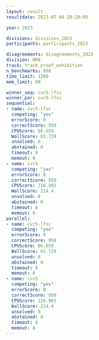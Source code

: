 ```yaml
---
layout: result
resultdate: 2023-07-04 20:20:09

year: 2023

divisions: divisions_2023
participants: participants_2023

disagreements: disagreements_2023
division: NRA
track: track_proof_exhibition
n_benchmarks: 958
time_limit: 1200
mem_limit: 60

winner_seq: cvc5-lfsc
winner_par: cvc5-lfsc
sequential:
- name: cvc5-lfsc
  competing: "yes"
  errorScore: 0
  correctScore: 950
  CPUScore: 66.659
  WallScore: 65.729
  unsolved: 8
  abstained: 0
  timeout: 8
  memout: 0
- name: cvc5
  competing: "yes"
  errorScore: 0
  correctScore: 950
  CPUScore: 216.902
  WallScore: 214.4
  unsolved: 8
  abstained: 0
  timeout: 8
  memout: 0
parallel:
- name: cvc5-lfsc
  competing: "yes"
  errorScore: 0
  correctScore: 950
  CPUScore: 66.659
  WallScore: 65.729
  unsolved: 8
  abstained: 0
  timeout: 8
  memout: 0
- name: cvc5
  competing: "yes"
  errorScore: 0
  correctScore: 950
  CPUScore: 216.902
  WallScore: 214.4
  unsolved: 8
  abstained: 0
  timeout: 8
  memout: 0
---
```

